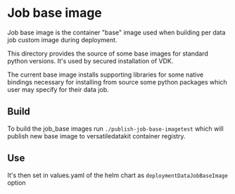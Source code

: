 # Job base image

Job base image is the container "base" image used when building per data job custom image during deployment.

This directory provides the source of some base images for standard python versions.
It's used by secured installation of VDK.

The current base image installs supporting libraries for some native bindings necessary for installing from source
some python packages which user may specify for their data job.

## Build

To build the job_base images run `./publish-job-base-imagetest` which will publish new base image to versatiledatakit container registry.

## Use

It's then set in values.yaml of the helm chart as `deploymentDataJobBaseImage` option